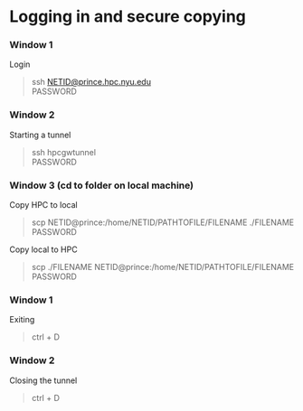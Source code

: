 # Logging in and secure copying

### Window 1

Login
> ssh NETID@prince.hpc.nyu.edu  
> PASSWORD

### Window 2

Starting a tunnel
> ssh hpcgwtunnel  
> PASSWORD

### Window 3 (cd to folder on local machine)

Copy HPC to local
> scp NETID@prince:/home/NETID/PATHTOFILE/FILENAME ./FILENAME  
> PASSWORD

Copy local to HPC
> scp ./FILENAME NETID@prince:/home/NETID/PATHTOFILE/FILENAME  
> PASSWORD

### Window 1

Exiting
> ctrl + D

### Window 2

Closing the tunnel
> ctrl + D

